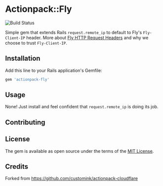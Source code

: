 
# Actionpack::Fly

![Build Status](https://github.com/pcai/actionpack-fly/actions/workflows/ruby.yml/badge.svg)

Simple gem that extends Rails `request.remote_ip` to default to Fly's `Fly-Client-IP` header. More about [Fly HTTP Request Headers](https://fly.io/docs/reference/runtime-environment/#fly-client-ip) and why we choose to trust `Fly-Client-IP`.


## Installation

Add this line to your Rails application's Gemfile:

```ruby
gem 'actionpack-fly'
```

## Usage

None! Just install and feel confident that `request.remote_ip` is doing its job.


## Contributing




## License

The gem is available as open source under the terms of the [MIT License](http://opensource.org/licenses/MIT).

## Credits

Forked from https://github.com/customink/actionpack-cloudflare
